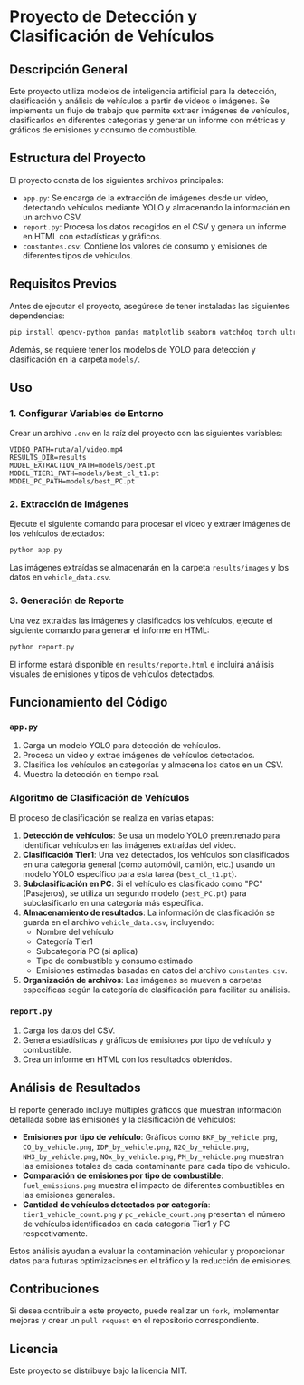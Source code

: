 # Proyecto de Detección y Clasificación de Vehículos

## Descripción General
Este proyecto utiliza modelos de inteligencia artificial para la detección, clasificación y análisis de vehículos a partir de videos o imágenes. Se implementa un flujo de trabajo que permite extraer imágenes de vehículos, clasificarlos en diferentes categorías y generar un informe con métricas y gráficos de emisiones y consumo de combustible.

## Estructura del Proyecto
El proyecto consta de los siguientes archivos principales:

- `app.py`: Se encarga de la extracción de imágenes desde un video, detectando vehículos mediante YOLO y almacenando la información en un archivo CSV.
- `report.py`: Procesa los datos recogidos en el CSV y genera un informe en HTML con estadísticas y gráficos.
- `constantes.csv`: Contiene los valores de consumo y emisiones de diferentes tipos de vehículos.

## Requisitos Previos
Antes de ejecutar el proyecto, asegúrese de tener instaladas las siguientes dependencias:

```bash
pip install opencv-python pandas matplotlib seaborn watchdog torch ultralytics python-dotenv
```

Además, se requiere tener los modelos de YOLO para detección y clasificación en la carpeta `models/`.

## Uso

### 1. Configurar Variables de Entorno
Crear un archivo `.env` en la raíz del proyecto con las siguientes variables:

```env
VIDEO_PATH=ruta/al/video.mp4
RESULTS_DIR=results
MODEL_EXTRACTION_PATH=models/best.pt
MODEL_TIER1_PATH=models/best_cl_t1.pt
MODEL_PC_PATH=models/best_PC.pt
```

### 2. Extracción de Imágenes
Ejecute el siguiente comando para procesar el video y extraer imágenes de los vehículos detectados:

```bash
python app.py
```

Las imágenes extraídas se almacenarán en la carpeta `results/images` y los datos en `vehicle_data.csv`.

### 3. Generación de Reporte
Una vez extraídas las imágenes y clasificados los vehículos, ejecute el siguiente comando para generar el informe en HTML:

```bash
python report.py
```

El informe estará disponible en `results/reporte.html` e incluirá análisis visuales de emisiones y tipos de vehículos detectados.

## Funcionamiento del Código

### `app.py`
1. Carga un modelo YOLO para detección de vehículos.
2. Procesa un video y extrae imágenes de vehículos detectados.
3. Clasifica los vehículos en categorías y almacena los datos en un CSV.
4. Muestra la detección en tiempo real.

### Algoritmo de Clasificación de Vehículos
El proceso de clasificación se realiza en varias etapas:
1. **Detección de vehículos**: Se usa un modelo YOLO preentrenado para identificar vehículos en las imágenes extraídas del video.
2. **Clasificación Tier1**: Una vez detectados, los vehículos son clasificados en una categoría general (como automóvil, camión, etc.) usando un modelo YOLO específico para esta tarea (`best_cl_t1.pt`).
3. **Subclasificación en PC**: Si el vehículo es clasificado como "PC" (Pasajeros), se utiliza un segundo modelo (`best_PC.pt`) para subclasificarlo en una categoría más específica.
4. **Almacenamiento de resultados**: La información de clasificación se guarda en el archivo `vehicle_data.csv`, incluyendo:
   - Nombre del vehículo
   - Categoría Tier1
   - Subcategoría PC (si aplica)
   - Tipo de combustible y consumo estimado
   - Emisiones estimadas basadas en datos del archivo `constantes.csv`.
5. **Organización de archivos**: Las imágenes se mueven a carpetas específicas según la categoría de clasificación para facilitar su análisis.

### `report.py`
1. Carga los datos del CSV.
2. Genera estadísticas y gráficos de emisiones por tipo de vehículo y combustible.
3. Crea un informe en HTML con los resultados obtenidos.

## Análisis de Resultados
El reporte generado incluye múltiples gráficos que muestran información detallada sobre las emisiones y la clasificación de vehículos:

- **Emisiones por tipo de vehículo**: Gráficos como `BKF_by_vehicle.png`, `CO_by_vehicle.png`, `IDP_by_vehicle.png`, `N2O_by_vehicle.png`, `NH3_by_vehicle.png`, `NOx_by_vehicle.png`, `PM_by_vehicle.png` muestran las emisiones totales de cada contaminante para cada tipo de vehículo.
- **Comparación de emisiones por tipo de combustible**: `fuel_emissions.png` muestra el impacto de diferentes combustibles en las emisiones generales.
- **Cantidad de vehículos detectados por categoría**: `tier1_vehicle_count.png` y `pc_vehicle_count.png` presentan el número de vehículos identificados en cada categoría Tier1 y PC respectivamente.

Estos análisis ayudan a evaluar la contaminación vehicular y proporcionar datos para futuras optimizaciones en el tráfico y la reducción de emisiones.

## Contribuciones
Si desea contribuir a este proyecto, puede realizar un `fork`, implementar mejoras y crear un `pull request` en el repositorio correspondiente.

## Licencia
Este proyecto se distribuye bajo la licencia MIT.

